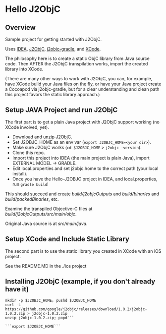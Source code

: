 Hello J2ObjC
============


Overview
--------
Sample project for getting started with J2ObjC.

Uses [IDEA](https://www.jetbrains.com/idea/), [J2ObjC](http://j2objc.org/),
[j2objc-gradle](https://github.com/j2objc-contrib/j2objc-gradle),
and [XCode](https://developer.apple.com/xcode/).

The philosophy here is to create a static ObjC library from Java source code.
Then AFTER the J2ObjC transpilation works, import the created library into XCode.

(There are many other ways to work with J2ObjC, you can, for example, have XCode build your
Java files on the fly, or have your Java project create a Cocoapod via j2objc-gradle,
but for a clear understanding and clean path this project favors the static library approach.)


Setup JAVA Project and run J2ObjC
----------------------------------

The first part is to get a plain Java project with J2ObjC support working (no XCode involved, yet).

* Download and unzip J2ObjC.
* Set J2OBJC_HOME as an env var (```export J2OBJC_HOME=<your dir>```).
* Make sure J2ObjC works (```cd $J2OBJC_HOME``` >  ```j2objc -version```).
* Clone this repo.
* Import this project into IDEA (the main project is plain Java), import EXTERNAL MODEL -> GRADLE.
* Edit local.properties and set j2objc.home to the correct path (your local install).
* Once you have the Hello-J2OBJC project in IDEA, and local.properties, run ```gradle build```!

This should succeed and create *build/j2objcOutputs* and *build/binaries* and *build/packedBinaries*, etc.

Examine the transpiled Objective-C files at *build/j2objcOutputs/src/main/objc*.

Original Java source is at *src/main/java*.


Setup XCode and Include Static Library
---------------------------------------

The second part is to use the static library you created in XCode with an iOS project.

See the README.MD in the ./ios project



Installing J2ObjC (example, if you don't already have it)
----------------------------------------------------------
  ```J2OBJC_HOME=~/j2objcDist
  mkdir -p $J2OBJC_HOME; pushd $J2OBJC_HOME
  curl -L https://github.com/google/j2objc/releases/download/1.0.2/j2objc-1.0.2.zip > j2objc-1.0.2.zip
  unzip j2objc-1.0.2.zip; popd```   

  ```export $J2OBJC_HOME```
